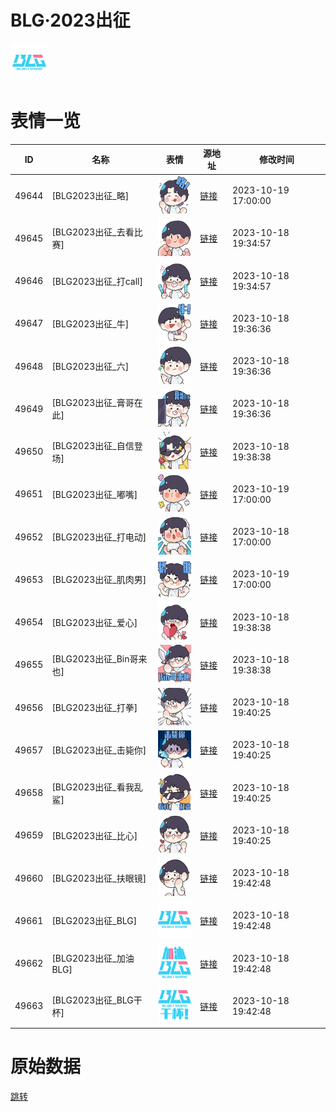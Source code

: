 # BLG·2023出征

<img src="./cover.png" height="60" alt="cover" />

# 表情一览

|ID|名称|表情|源地址|修改时间|
|----|----|----|----|----|
|49644|[BLG2023出征_略]|<img src="./pic/049644_%5BBLG2023出征_略%5D.png" height="60" alt="略"/>|[链接](https://i0.hdslb.com/bfs/emote/d433f4d6e71e6310e552884a0301d436a37b7b4a.png)|2023-10-19 17:00:00|
|49645|[BLG2023出征_去看比赛]|<img src="./pic/049645_%5BBLG2023出征_去看比赛%5D.png" height="60" alt="去看比赛"/>|[链接](https://i0.hdslb.com/bfs/emote/e5762f9825686ae0015bc8ec721913db295dff6a.png)|2023-10-18 19:34:57|
|49646|[BLG2023出征_打call]|<img src="./pic/049646_%5BBLG2023出征_打call%5D.png" height="60" alt="打call"/>|[链接](https://i0.hdslb.com/bfs/emote/3612f3302e8770f7fe4196e377b44241ac724e38.png)|2023-10-18 19:34:57|
|49647|[BLG2023出征_牛]|<img src="./pic/049647_%5BBLG2023出征_牛%5D.png" height="60" alt="牛"/>|[链接](https://i0.hdslb.com/bfs/emote/a6a718d9d003f2ea737c788e8a70c4ae2b18ca99.png)|2023-10-18 19:36:36|
|49648|[BLG2023出征_六]|<img src="./pic/049648_%5BBLG2023出征_六%5D.png" height="60" alt="六"/>|[链接](https://i0.hdslb.com/bfs/emote/98d6fb5b970bace910c67fbe6700ec34511c71d9.png)|2023-10-18 19:36:36|
|49649|[BLG2023出征_膏哥在此]|<img src="./pic/049649_%5BBLG2023出征_膏哥在此%5D.png" height="60" alt="膏哥在此"/>|[链接](https://i0.hdslb.com/bfs/emote/9044015301d0e4c01d19c4124cd6ba1bb35117c9.png)|2023-10-18 19:36:36|
|49650|[BLG2023出征_自信登场]|<img src="./pic/049650_%5BBLG2023出征_自信登场%5D.png" height="60" alt="自信登场"/>|[链接](https://i0.hdslb.com/bfs/emote/926bec7359cbda6aad76d052924c19c0013dbb1d.png)|2023-10-18 19:38:38|
|49651|[BLG2023出征_嘟嘴]|<img src="./pic/049651_%5BBLG2023出征_嘟嘴%5D.png" height="60" alt="嘟嘴"/>|[链接](https://i0.hdslb.com/bfs/emote/c6394331deab400014772d226ce4e73ffa429512.png)|2023-10-19 17:00:00|
|49652|[BLG2023出征_打电动]|<img src="./pic/049652_%5BBLG2023出征_打电动%5D.png" height="60" alt="打电动"/>|[链接](https://i0.hdslb.com/bfs/emote/97961b298a76993ce1a6244c36a25fdc069133eb.png)|2023-10-18 17:00:00|
|49653|[BLG2023出征_肌肉男]|<img src="./pic/049653_%5BBLG2023出征_肌肉男%5D.png" height="60" alt="肌肉男"/>|[链接](https://i0.hdslb.com/bfs/emote/9c5f6513d3656cb01bc060f5040c49ec69309833.png)|2023-10-19 17:00:00|
|49654|[BLG2023出征_爱心]|<img src="./pic/049654_%5BBLG2023出征_爱心%5D.png" height="60" alt="爱心"/>|[链接](https://i0.hdslb.com/bfs/emote/b0becf12d793c22a7aa1032547321ffb5a8c7f44.png)|2023-10-18 19:38:38|
|49655|[BLG2023出征_Bin哥来也]|<img src="./pic/049655_%5BBLG2023出征_Bin哥来也%5D.png" height="60" alt="Bin哥来也"/>|[链接](https://i0.hdslb.com/bfs/emote/3999e276dd2871f81e0706d94bcc15bf973ea6c1.png)|2023-10-18 19:38:38|
|49656|[BLG2023出征_打拳]|<img src="./pic/049656_%5BBLG2023出征_打拳%5D.png" height="60" alt="打拳"/>|[链接](https://i0.hdslb.com/bfs/emote/cd6d346be1b4c9e7cc434012e5ba3b01be103fd8.png)|2023-10-18 19:40:25|
|49657|[BLG2023出征_击毙你]|<img src="./pic/049657_%5BBLG2023出征_击毙你%5D.png" height="60" alt="击毙你"/>|[链接](https://i0.hdslb.com/bfs/emote/6a5e2dd60387f2edcc7babe0fda03c913edd8211.png)|2023-10-18 19:40:25|
|49658|[BLG2023出征_看我乱鲨]|<img src="./pic/049658_%5BBLG2023出征_看我乱鲨%5D.png" height="60" alt="看我乱鲨"/>|[链接](https://i0.hdslb.com/bfs/emote/f5d10490844d8a248728ed2577d061355738a517.png)|2023-10-18 19:40:25|
|49659|[BLG2023出征_比心]|<img src="./pic/049659_%5BBLG2023出征_比心%5D.png" height="60" alt="比心"/>|[链接](https://i0.hdslb.com/bfs/emote/dfee85dcc7d3b563de35cf237e583ac5ed126dd7.png)|2023-10-18 19:40:25|
|49660|[BLG2023出征_扶眼镜]|<img src="./pic/049660_%5BBLG2023出征_扶眼镜%5D.png" height="60" alt="扶眼镜"/>|[链接](https://i0.hdslb.com/bfs/emote/34a18ad3f3aee872c43f0828ffafef5a1a92d271.png)|2023-10-18 19:42:48|
|49661|[BLG2023出征_BLG]|<img src="./pic/049661_%5BBLG2023出征_BLG%5D.png" height="60" alt="BLG"/>|[链接](https://i0.hdslb.com/bfs/emote/5fd50c47f0c6733d5648c653ee869d120ce308a9.png)|2023-10-18 19:42:48|
|49662|[BLG2023出征_加油BLG]|<img src="./pic/049662_%5BBLG2023出征_加油BLG%5D.png" height="60" alt="加油BLG"/>|[链接](https://i0.hdslb.com/bfs/emote/2cfd3454e1fa9ddb22632c633bf8f2bda1004e28.png)|2023-10-18 19:42:48|
|49663|[BLG2023出征_BLG干杯]|<img src="./pic/049663_%5BBLG2023出征_BLG干杯%5D.png" height="60" alt="BLG干杯"/>|[链接](https://i0.hdslb.com/bfs/emote/d292f1226f71c726fb23249ac97be9bd59c63405.png)|2023-10-18 19:42:48|

# 原始数据

[跳转](./raw.json)

